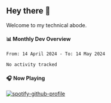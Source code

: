 ## Hey there 👋

Welcome to my technical abode.

#### 📊 Monthly Dev Overview
<!--START_SECTION:waka-->

```txt
From: 14 April 2024 - To: 14 May 2024

No activity tracked
```

<!--END_SECTION:waka-->

#### 🎧 Now Playing

[![spotify-github-profile](https://spotify-github-profile.vercel.app/api/view?uid=james2mid&cover_image=true&theme=natemoo-re)](https://open.spotify.com/user/james2mid?si=2b3baf2b09cb499e)
